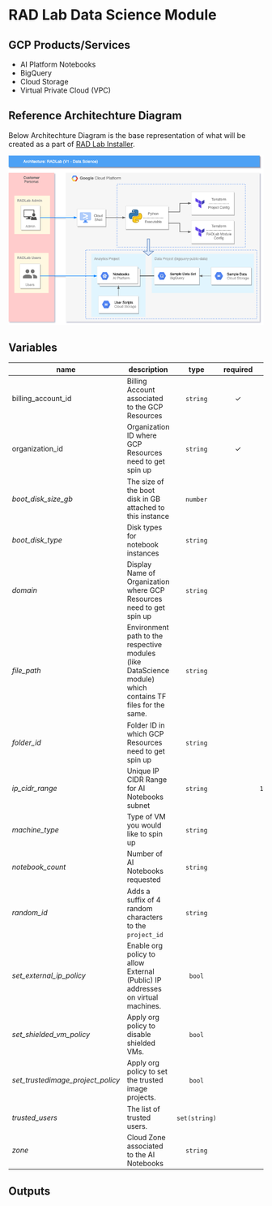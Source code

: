 # RAD Lab Data Science Module

## GCP Products/Services 

* AI Platform Notebooks
* BigQuery
* Cloud Storage
* Virtual Private Cloud (VPC)

## Reference Architechture Diagram

Below Architechture Diagram is the base representation of what will be created as a part of [RAD Lab Installer](../../scripts/radlab.py).

![](../../docs/images/V1_DataScience.png)

<!-- BEGIN TFDOC -->
## Variables

| name | description | type | required | default |
|---|---|:---: |:---:|:---:|
| billing_account_id | Billing Account associated to the GCP Resources | <code title="">string</code> | ✓ |  |
| organization_id | Organization ID where GCP Resources need to get spin up | <code title="">string</code> | ✓ |  |
| *boot_disk_size_gb* | The size of the boot disk in GB attached to this instance | <code title="">number</code> |  | <code title="">100</code> |
| *boot_disk_type* | Disk types for notebook instances | <code title="">string</code> |  | <code title="">PD_SSD</code> |
| *domain* | Display Name of Organization where GCP Resources need to get spin up | <code title="">string</code> |  | <code title=""></code> |
| *file_path* | Environment path to the respective modules (like DataScience module) which contains TF files for the same. | <code title="">string</code> |  | <code title=""></code> |
| *folder_id* | Folder ID in which GCP Resources need to get spin up | <code title="">string</code> |  | <code title=""></code> |
| *ip_cidr_range* | Unique IP CIDR Range for AI Notebooks subnet | <code title="">string</code> |  | <code title="">10.142.190.0/24</code> |
| *machine_type* | Type of VM you would like to spin up | <code title="">string</code> |  | <code title="">n1-standard-1</code> |
| *notebook_count* | Number of AI Notebooks requested | <code title="">string</code> |  | <code title="">1</code> |
| *random_id* | Adds a suffix of 4 random characters to the `project_id` | <code title="">string</code> |  | <code title=""></code> |
| *set_external_ip_policy* | Enable org policy to allow External (Public) IP addresses on virtual machines. | <code title="">bool</code> |  | <code title="">true</code> |
| *set_shielded_vm_policy* | Apply org policy to disable shielded VMs. | <code title="">bool</code> |  | <code title="">true</code> |
| *set_trustedimage_project_policy* | Apply org policy to set the trusted image projects. | <code title="">bool</code> |  | <code title="">true</code> |
| *trusted_users* | The list of trusted users. | <code title="set&#40;string&#41;">set(string)</code> |  | <code title="">[]</code> |
| *zone* | Cloud Zone associated to the AI Notebooks | <code title="">string</code> |  | <code title="us-east4-c&#10;&#125;&#10;locals &#123;&#10;region &#61; join&#40;&#34;-&#34;, &#91;split&#40;&#34;-&#34;, var.zone&#41;&#91;0&#93;, split&#40;&#34;-&#34;, var.zone&#41;&#91;1&#93;&#93;&#41;">...</code> |

## Outputs

<!-- END TFDOC -->